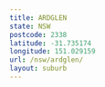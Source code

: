 ```yaml
---
title: ARDGLEN
state: NSW
postcode: 2338
latitude: -31.735174
longitude: 151.029159
url: /nsw/ardglen/
layout: suburb
---
```

